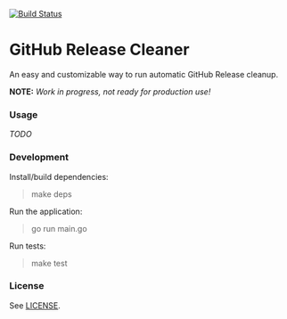 [![Build Status](https://travis-ci.org/Didstopia/github-release-cleaner.svg?branch=master)](https://travis-ci.org/Didstopia/github-release-cleaner)

# GitHub Release Cleaner

An easy and customizable way to run automatic GitHub Release cleanup.

**NOTE:** _Work in progress, not ready for production use!_

### Usage

_TODO_

### Development

Install/build dependencies:  
> make deps  

Run the application:  
> go run main.go  

Run tests:  
> make test  

### License

See [LICENSE](LICENSE).
